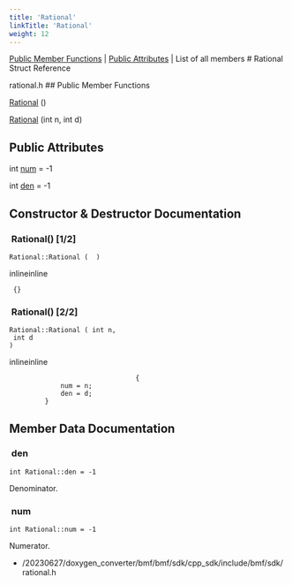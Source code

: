 ```yaml
---
title: 'Rational'
linkTitle: 'Rational'
weight: 12
---
```

[//]: <> (REF_MD: structRational.html)


  [Public Member Functions](https://babitmf.github.io/docs/bmf/api/api_in_cpp/rational/#public-member-functions)  |  [Public Attributes](https://babitmf.github.io/docs/bmf/api/api_in_cpp/rational/#public-attributes)  |  List of all members  # Rational Struct Reference

rational.h ## Public Member Functions


   [Rational](#rational-12) ()
 
   [Rational](#rational-22) (int n, int d)
 

 ## Public Attributes


int   [num](#num) = -1
 
 
int   [den](#den) = -1
 
 

## Constructor & Destructor Documentation


###  Rational() [1/2]

 ```
Rational::Rational (  )  
```
 inlineinline






```
 {}

```

###  Rational() [2/2]

 ```
Rational::Rational ( int n, 
  int d 
 )   
```
 inlineinline






```
                                {
             num = n;
             den = d;
         }

```
## Member Data Documentation


###  den

```
int Rational::den = -1 
```
Denominator.


###  num

```
int Rational::num = -1 
```
Numerator.

 - /20230627/doxygen_converter/bmf/bmf/sdk/cpp_sdk/include/bmf/sdk/  rational.h  
